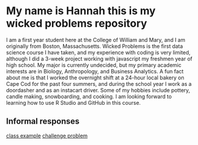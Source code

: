 

# My name is Hannah this is my wicked problems repository
I am a first year student here at the College of William and Mary, and I am originally from Boston, Massachusetts. Wicked Problems is the first data science course I have taken, and my experience with coding is very limited, although I did a 3-week project working with javascript my freshmen year of high school. My major is currently undecided, but my primary academic interests are in Biology, Anthropology, and Business Analytics. A fun fact about me is that I worked the overnight shift at a 24-hour local bakery on Cape Cod for the past four summers, and during the school year I work as a doordasher and as an instacart driver. Some of my hobbies include pottery, candle making, snowboarding, and cooking. I am looking forward to learning how to use R Studio and GitHub in this course. 

## Informal responses
[class example](https://hannahgeorge-wickedproblems.github.io/data100repository/Challenge1.html)
[challenge problem](https://hannahgeorge-wickedproblems.github.io/data100repository/hgchallengeproblemplot.html)



